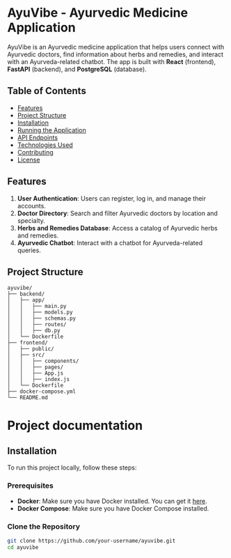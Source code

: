 # AyuVibe - Ayurvedic Medicine Application

AyuVibe is an Ayurvedic medicine application that helps users connect with Ayurvedic doctors, find information about herbs and remedies, and interact with an Ayurveda-related chatbot. The app is built with **React** (frontend), **FastAPI** (backend), and **PostgreSQL** (database).

## Table of Contents
- [Features](#features)
- [Project Structure](#project-structure)
- [Installation](#installation)
- [Running the Application](#running-the-application)
- [API Endpoints](#api-endpoints)
- [Technologies Used](#technologies-used)
- [Contributing](#contributing)
- [License](#license)

## Features
1. **User Authentication**: Users can register, log in, and manage their accounts.
2. **Doctor Directory**: Search and filter Ayurvedic doctors by location and specialty.
3. **Herbs and Remedies Database**: Access a catalog of Ayurvedic herbs and remedies.
4. **Ayurvedic Chatbot**: Interact with a chatbot for Ayurveda-related queries.

## Project Structure

```
ayuvibe/
├── backend/
│   ├── app/
│   │   ├── main.py
│   │   ├── models.py
│   │   ├── schemas.py
│   │   ├── routes/
│   │   ├── db.py
│   └── Dockerfile
├── frontend/
│   ├── public/
│   ├── src/
│   │   ├── components/
│   │   ├── pages/
│   │   ├── App.js
│   │   ├── index.js
│   └── Dockerfile
├── docker-compose.yml
└── README.md
```

# Project documentation

## Installation

To run this project locally, follow these steps:

### Prerequisites
- **Docker**: Make sure you have Docker installed. You can get it [here](https://www.docker.com/products/docker-desktop).
- **Docker Compose**: Make sure you have Docker Compose installed.

### Clone the Repository
```bash
git clone https://github.com/your-username/ayuvibe.git
cd ayuvibe
```


